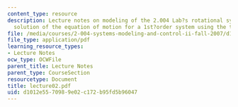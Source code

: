 ```yaml
---
content_type: resource
description: Lecture notes on modeling of the 2.004 Lab?s rotational system, and analytical
  solution of the equation of motion for a 1st?order system using the time domain.
file: /media/courses/2-004-systems-modeling-and-control-ii-fall-2007/d1012e5570989e02c172b95fd5b96047_lecture02.pdf
file_type: application/pdf
learning_resource_types:
- Lecture Notes
ocw_type: OCWFile
parent_title: Lecture Notes
parent_type: CourseSection
resourcetype: Document
title: lecture02.pdf
uid: d1012e55-7098-9e02-c172-b95fd5b96047
---
```

